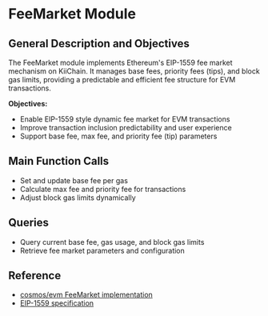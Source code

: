 # FeeMarket Module

## General Description and Objectives
The FeeMarket module implements Ethereum's EIP-1559 fee market mechanism on KiiChain. It manages base fees, priority fees (tips), and block gas limits, providing a predictable and efficient fee structure for EVM transactions.

**Objectives:**
- Enable EIP-1559 style dynamic fee market for EVM transactions
- Improve transaction inclusion predictability and user experience
- Support base fee, max fee, and priority fee (tip) parameters

## Main Function Calls
- Set and update base fee per gas
- Calculate max fee and priority fee for transactions
- Adjust block gas limits dynamically

## Queries
- Query current base fee, gas usage, and block gas limits
- Retrieve fee market parameters and configuration

## Reference
- [cosmos/evm FeeMarket implementation](https://github.com/cosmos/evm/tree/main/x/feemarket)
- [EIP-1559 specification](https://eips.ethereum.org/EIPS/eip-1559) 
